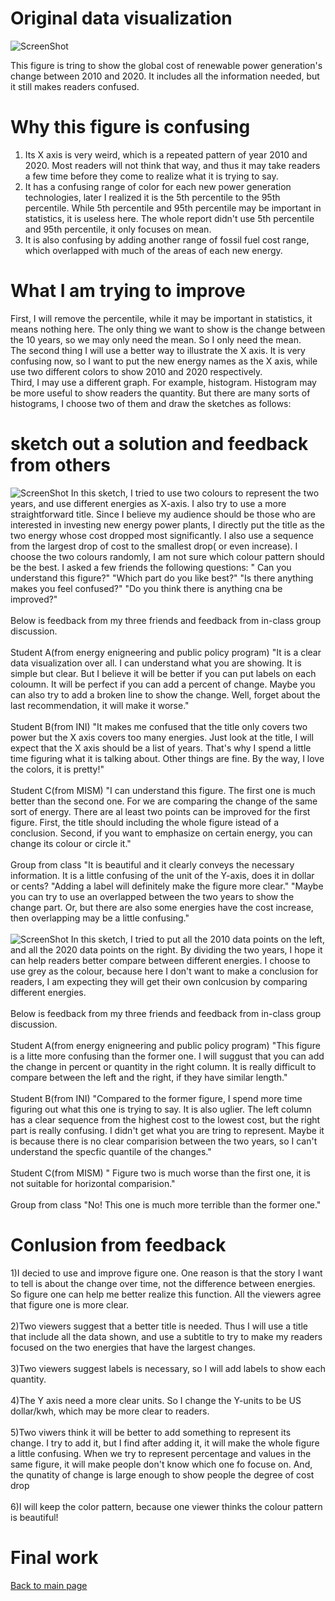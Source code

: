 # Original data visualization
![ScreenShot](https://github.com/rittleli/portfolio/blob/main/Screenshot%202022-11-14%20190825.png)

This figure is tring to show the global cost of renewable power generation's change between 2010 and 2020. It includes all the information needed, but it still makes readers confused.
# Why this figure is confusing
1. Its X axis is very weird, which is a repeated pattern of year 2010 and 2020. Most readers will not think that way, and thus it may take readers a few time before they come to realize what it is trying to say.<br>
2. It has a confusing range of color for each new power generation technologies, later I realized it is the 5th percentile to the 95th percentile. While 5th percentile and 95th percentile may be important in statistics, it is useless here. The whole report didn't use 5th percentile and 95th percentile, it only focuses on mean. <br>
3. It is also confusing by adding another range of fossil fuel cost range, which overlapped with much of the areas of each new energy. <br>
# What I am trying to improve
First, I will remove the percentile, while it may be important in statistics, it means nothing here. The only thing we want to show is the change between the 10 years, so we may only need the mean. So I only need the mean.<br>
The second thing I will use a better way to illustrate the X axis. It is very confusing now, so I want to put the new energy names as the X axis, while use two different colors to show 2010 and 2020 respectively.<br>
Third, I may use a different graph. For example, histogram. Histogram may be more useful to show readers the quantity. But there are many sorts of histograms, I choose two of them and draw the sketches as follows:<br>
# sketch out a solution and feedback from others
![ScreenShot](https://github.com/rittleli/portfolio/blob/main/sketch1.png)
In this sketch, I tried to use two colours to represent the two years, and use different energies as X-axis. I also try to use a more straightforward title. Since I believe my audience should be those who are interested in investing new energy power plants, I directly put the title as the two energy whose cost dropped most significantly. I also use a sequence from the largest drop of cost to the smallest drop( or even increase). I choose the two colours randomly, I am not sure which colour pattern should be the best. I asked a few friends the following questions: " Can you understand this figure?" "Which part do you like best?" "Is there anything makes you feel confused?" "Do you think there is anything cna be improved?"<br>
<br>
Below is feedback from my three friends and feedback from in-class group discussion.<br>
<br>
Student A(from energy enigneering and public policy program) "It is a clear data visualization over all. I can understand what you are showing. It is simple but clear. But I believe it will be better if you can put labels on each coloumn. It will be perfect if you can add a percent of change. Maybe you can also try to add a broken line to show the change. Well, forget about the last recommendation, it will make it worse." <br>
<br>
Student B(from INI) "It makes me confused that the title only covers two power but the X axis covers too many energies. Just look at the title, I will expect that the X axis should be a list of years. That's why I spend a little time figuring what it is talking about. Other things are fine. By the way, I love the colors, it is pretty!" <br>
<br>
Student C(from MISM) "I can understand this figure. The first one is much better than the second one. For we are comparing the change of the same sort of energy. There are al least two points can be improved for the first figure. First, the title should including the whole figure istead of a conclusion. Second, if you want to emphasize on certain energy, you can change its colour or circle it."<br>
<br>
Group from class "It is beautiful and it clearly conveys the necessary information. It is a little confusing of the unit of the Y-axis, does it in dollar or cents? "Adding a label will definitely make the figure more clear." "Maybe you can try to use an overlapped between the two years to show the change part. Or, but there are also some energies have the cost increase, then overlapping may be a little confusing."<br>
<br>
![ScreenShot](https://github.com/rittleli/portfolio/blob/main/sketch2.png)
In this sketch, I tried to put all the 2010 data points on the left, and all the 2020 data points on the right. By dividing the two years, I hope it can help readers better compare between different energies. I choose to use grey as the colour, because here I don't want to make a conclusion for readers, I am expecting they will get their own conlcusion by comparing different energies.<br>
<br>
Below is feedback from my three friends and feedback from in-class group discussion.<br>
<br>
Student A(from energy enigneering and public policy program) "This figure is a litte more confusing than the former one. I will suggust that you can add the change in percent or quantity in the right column. It is really difficult to compare between the left and the right, if they have similar length." <br>
<br>
Student B(from INI) "Compared to the former figure, I spend more time figuring out what this one is trying to say. It is also uglier. The left column has a clear sequence from the highest cost to the lowest cost, but the right part is really confusing. I didn't get what you are tring to represent. Maybe it is because there is no clear comparision between the two years, so I can't understand the specfic quantile of the changes." <br>
<br>
Student C(from MISM) " Figure two is much worse than the first one, it is not suitable for horizontal comparision."
<br>
<br>
Group from class "No! This one is much more terrible than the former one."<br>
# Conlusion from feedback
1)I decied to use and improve figure one. One reason is that the story I want to tell is about the change over time, not the difference between energies. So figure one can help me better realize this function. All the viewers agree that figure one is more clear.<br>
<br>
2)Two viewers suggest that a better title is needed. Thus I will use a title that include all the data shown, and use a subtitle to try to make my readers focused on the two energies that have the largest changes.<br><br>
3)Two viewers suggest labels is necessary, so I will add labels to show each quantity.<br><br>
4)The Y axis need a more clear units. So I change the Y-units to be US dollar/kwh, which may be more clear to readers. <br><br>
5)Two viwers think it will be better to add something to represent its change. I try to add it, but I find after adding it, it will make the whole figure a little confusing. When we try to represent percentage and values in the same figure, it will make people don't know which one fo focuse on. And, the qunatity of change is large enough to show people the degree of cost drop<br><br>
6)I will keep the color pattern, because one viewer thinks the colour pattern is beautiful!
# Final work
<div class="flourish-embed flourish-chart" data-src="visualisation/11850786"><script src="https://public.flourish.studio/resources/embed.js"></script></div>






[Back to main page](/README.md)
